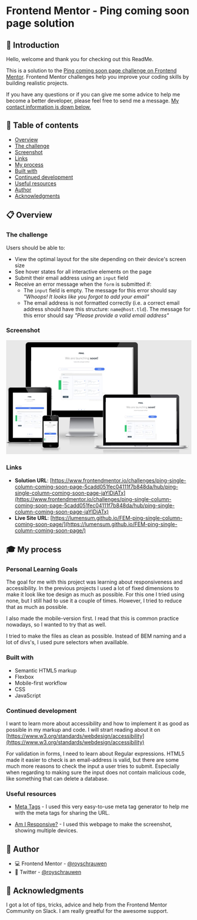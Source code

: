 # Frontend Mentor - Ping coming soon page solution

## 👋 Introduction

Hello, welcome and thank you for checking out this ReadMe.

This is a solution to the [Ping coming soon page challenge on Frontend Mentor](https://www.frontendmentor.io/challenges/ping-single-column-coming-soon-page-5cadd051fec04111f7b848da).
Frontend Mentor challenges help you improve your coding skills by building realistic projects.

If you have any questions or if you can give me some advice to help me become a better developer, please feel free to send me a message. [My contact information is down below.](#-author)

## 📑 Table of contents

- [Overview](#-overview)
- [The challenge](#the-challenge)
- [Screenshot](#screenshot)
- [Links](#links)
- [My process](#-my-process)
- [Built with](#built-with)
- [Continued development](#continued-development)
- [Useful resources](#useful-resources)
- [Author](#-author)
- [Acknowledgments](#-acknowledgments)

## 📋 Overview

### The challenge

Users should be able to:

- View the optimal layout for the site depending on their device's screen size
- See hover states for all interactive elements on the page
- Submit their email address using an `input` field
- Receive an error message when the `form` is submitted if:
  - The `input` field is empty. The message for this error should say _"Whoops! It looks like you forgot to add your email"_
  - The email address is not formatted correctly (i.e. a correct email address should have this structure: `name@host.tld`). The message for this error should say _"Please provide a valid email address"_

### Screenshot

![Screenshot](./responsivescreenshot.jpg)

### Links

- **Solution URL**: [https://www.frontendmentor.io/challenges/ping-single-column-coming-soon-page-5cadd051fec04111f7b848da/hub/ping-single-column-coming-soon-page-jaYlDiATx](https://www.frontendmentor.io/challenges/ping-single-column-coming-soon-page-5cadd051fec04111f7b848da/hub/ping-single-column-coming-soon-page-jaYlDiATx)
- **Live Site URL**: [https://lumensum.github.io/FEM-ping-single-column-coming-soon-page/](https://lumensum.github.io/FEM-ping-single-column-coming-soon-page/)

## 🎓 My process

### Personal Learning Goals

The goal for me with this project was learning about responsiveness and accessibility. In the previous projects I used a lot of fixed dimensions to make it look like toe design as much as possible. For this one I tried using none, but I still had to use it a couple of times. However, I tried to reduce that as much as possible.

I also made the mobile-version first. I read that this is common practice nowadays, so I wanted to try that as well.

I tried to make the files as clean as possible. Instead of BEM naming and a lot of divs's, I used pure selectors when availlable.

### Built with

- Semantic HTML5 markup
- Flexbox
- Mobile-first workflow
- CSS
- JavaScript

### Continued development

I want to learn more about accessibility and how to implement it as good as possible in my markup and code. I will strart reading about it on [https://www.w3.org/standards/webdesign/accessibility](https://www.w3.org/standards/webdesign/accessibility)

For validation in forms, I need to learn about Regular expressions. HTML5 made it easier to check is an email-address is valid, but there are some much more reasons to check the input a user tries to submit. Especially when regarding to making sure the input does not contain malicious code, like something that can delete a database.

### Useful resources

- [Meta Tags](https://metatags.io/) - I used this very easy-to-use meta tag generator to help me with the meta tags for sharing the URL.

- [Am I Responsive?](http://ami.responsivedesign.is/) - I used this webpage to make the screenshot, showing multiple devices.

## 📧 Author

- 💻️ Frontend Mentor - [@royschrauwen](https://www.frontendmentor.io/profile/royschrauwen)
- 🍗 Twitter - [@royschrauwen](https://www.twitter.com/royschrauwen)

## 🙏 Acknowledgments

I got a lot of tips, tricks, advice and help from the Frontend Mentor Community on Slack. I am really greatful for the awesome support.

